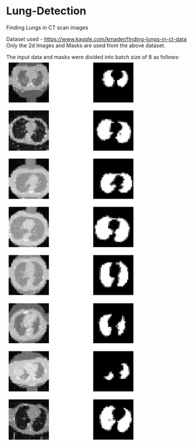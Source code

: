 # Lung-Detection
Finding Lungs in CT scan images

Dataset used - https://www.kaggle.com/kmader/finding-lungs-in-ct-data
Only the 2d Images and Masks are used from the above dataset.

The input data and masks were divided into batch size of 8 as follows:
![data](https://github.com/shreyshah97/Lung-Detection/blob/master/Images/data.png)
